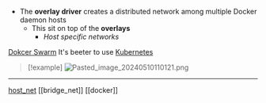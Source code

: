 - The **overlay driver** creates a distributed network among multiple Docker daemon hosts 
	- This sit on top of the **overlays**
		- *Host specific networks*

[Dokcer Swarm](https://docs.docker.com/engine/swarm/) 
It's beeter to use [Kubernetes](/Kubernetes.md) 
>[!example]
![Pasted_image_20240510110121.png](/static/Pasted_image_20240510110121.png)

---
[host_net](/host_net.md) [[bridge_net]] [[docker]]